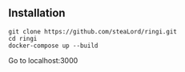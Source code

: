 ## Installation

```
git clone https://github.com/steaLord/ringi.git
cd ringi
docker-compose up --build
```

Go to localhost:3000
